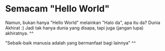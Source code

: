 # Semacam "Hello World"
Namun, bukan hanya "Hello World" melainkan "Halo da", apa itu da?
Dunia Akhirat :)
Jadi tak hanya dunia yang disapa, tapi juga (jangan lupa) akhiratnya. ^^

"Sebaik-baik manusia adalah yang bermanfaat bagi lainnya" ^^
